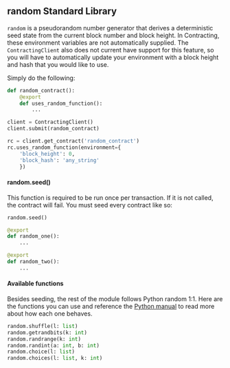 ## random Standard Library

`random` is a pseudorandom number generator that derives a deterministic seed state from the current block number and block height. In Contracting, these environment variables are not automatically supplied. The `ContractingClient` also does not current have support for this feature, so you will have to automatically update your environment with a block height and hash that you would like to use.

Simply do the following:
```python
def random_contract():
	@export
	def uses_random_function():
		...

client = ContractingClient()
client.submit(random_contract)

rc = client.get_contract('random_contract')
rc.uses_random_function(environment={
	'block_height': 0,
	'block_hash': 'any_string'
	})
```

#### random.seed()

This function is required to be run once per transaction. If it is not called, the contract will fail. You must seed every contract like so:

```python
random.seed()

@export
def random_one():
    ...

@export
def random_two():
    ...
```

#### Available functions

Besides seeding, the rest of the module follows Python random 1:1. Here are the functions you can use and reference the [Python manual](https://docs.python.org/3.6/library/random.html) to read more about how each one behaves.

```python
random.shuffle(l: list)
random.getrandbits(k: int)
random.randrange(k: int)
random.randint(a: int, b: int)
random.choice(l: list)
random.choices(l: list, k: int)
```

